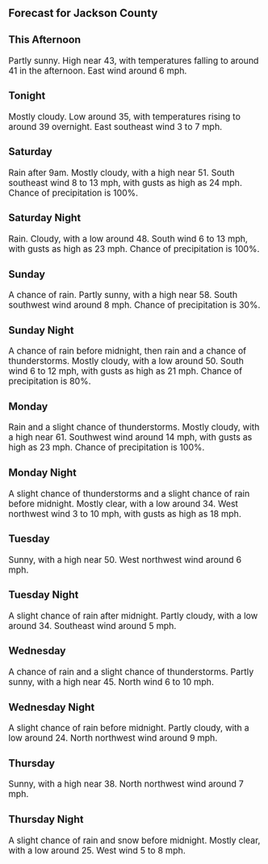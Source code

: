 <div>
   <h2>Forecast for Jackson County</h2>
   <p>
      <div style="font-size:120%">
         <h3>This Afternoon</h3>Partly sunny. High near 43, with temperatures falling to around 41 in the afternoon. East wind around 6 mph.<br></div>
   </p>
   <p>
      <div style="font-size:120%">
         <h3>Tonight</h3>Mostly cloudy. Low around 35, with temperatures rising to around 39 overnight. East southeast wind 3 to 7 mph.<br></div>
   </p>
   <p>
      <div style="font-size:120%">
         <h3>Saturday</h3>Rain after 9am. Mostly cloudy, with a high near 51. South southeast wind 8 to 13 mph, with gusts as high as 24 mph. Chance
         of precipitation is 100%.<br></div>
   </p>
   <p>
      <div style="font-size:120%">
         <h3>Saturday Night</h3>Rain. Cloudy, with a low around 48. South wind 6 to 13 mph, with gusts as high as 23 mph. Chance of precipitation is 100%.<br></div>
   </p>
   <p>
      <div style="font-size:120%">
         <h3>Sunday</h3>A chance of rain. Partly sunny, with a high near 58. South southwest wind around 8 mph. Chance of precipitation is 30%.<br></div>
   </p>
   <p>
      <div style="font-size:120%">
         <h3>Sunday Night</h3>A chance of rain before midnight, then rain and a chance of thunderstorms. Mostly cloudy, with a low around 50. South wind
         6 to 12 mph, with gusts as high as 21 mph. Chance of precipitation is 80%.<br></div>
   </p>
   <p>
      <div style="font-size:120%">
         <h3>Monday</h3>Rain and a slight chance of thunderstorms. Mostly cloudy, with a high near 61. Southwest wind around 14 mph, with gusts as
         high as 23 mph. Chance of precipitation is 100%.<br></div>
   </p>
   <p>
      <div style="font-size:120%">
         <h3>Monday Night</h3>A slight chance of thunderstorms and a slight chance of rain before midnight. Mostly clear, with a low around 34. West northwest
         wind 3 to 10 mph, with gusts as high as 18 mph.<br></div>
   </p>
   <p>
      <div style="font-size:120%">
         <h3>Tuesday</h3>Sunny, with a high near 50. West northwest wind around 6 mph.<br></div>
   </p>
   <p>
      <div style="font-size:120%">
         <h3>Tuesday Night</h3>A slight chance of rain after midnight. Partly cloudy, with a low around 34. Southeast wind around 5 mph.<br></div>
   </p>
   <p>
      <div style="font-size:120%">
         <h3>Wednesday</h3>A chance of rain and a slight chance of thunderstorms. Partly sunny, with a high near 45. North wind 6 to 10 mph.<br></div>
   </p>
   <p>
      <div style="font-size:120%">
         <h3>Wednesday Night</h3>A slight chance of rain before midnight. Partly cloudy, with a low around 24. North northwest wind around 9 mph.<br></div>
   </p>
   <p>
      <div style="font-size:120%">
         <h3>Thursday</h3>Sunny, with a high near 38. North northwest wind around 7 mph.<br></div>
   </p>
   <p>
      <div style="font-size:120%">
         <h3>Thursday Night</h3>A slight chance of rain and snow before midnight. Mostly clear, with a low around 25. West wind 5 to 8 mph.<br></div>
   </p>
</div>